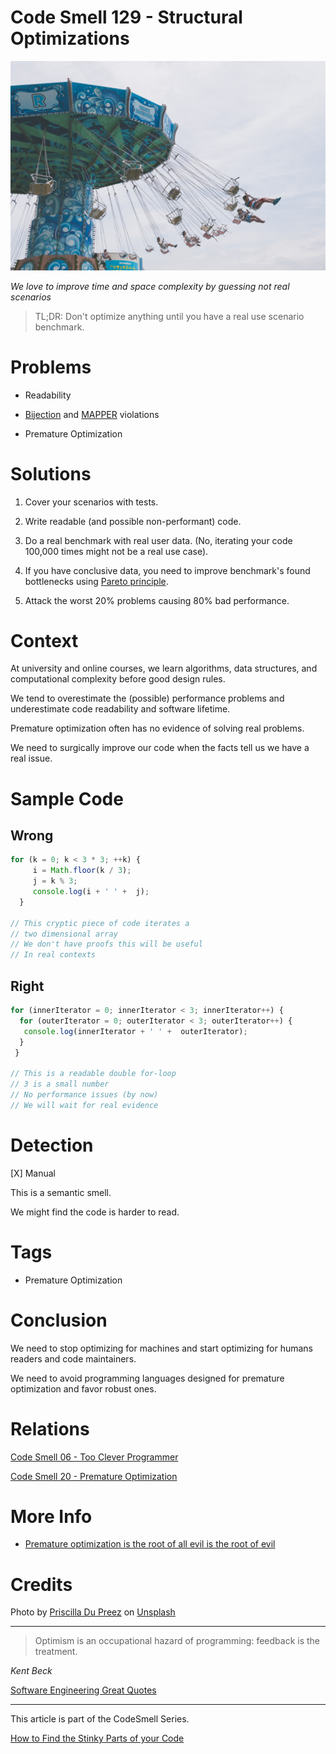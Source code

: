 # Code Smell 129 - Structural Optimizations

![Code Smell 129 - Structural Optimizations](Code%20Smell%20129%20-%20Structural%20Optimizations.jpg)

*We love to improve time and space complexity by guessing not real scenarios*

> TL;DR: Don't optimize anything until you have a real use scenario benchmark.

# Problems

- Readability

- [Bijection](https://github.com/mcsee/Software-Design-Articles/tree/main/Articles/Theory/The%20One%20and%20Only%20Software%20Design%20Principle/readme.md) and [MAPPER](https://github.com/mcsee/Software-Design-Articles/tree/main/Articles/Theory/What%20is%20(wrong%20with)%20software/readme.md) violations

- Premature Optimization

# Solutions

1. Cover your scenarios with tests.

2. Write readable (and possible non-performant) code.

3. Do a real benchmark with real user data. (No, iterating your code 100,000 times might not be a real use case).

4. If you have conclusive data, you need to improve benchmark's found bottlenecks using [Pareto principle](https://en.wikipedia.org/wiki/Pareto_principle).

5. Attack the worst 20% problems causing 80% bad performance.

# Context

At university and online courses, we learn algorithms, data structures, and computational complexity before good design rules.

We tend to overestimate the (possible) performance problems and underestimate code readability and software lifetime.

Premature optimization often has no evidence of solving real problems.

We need to surgically improve our code when the facts tell us we have a real issue.

# Sample Code

## Wrong

[Gist Url]: # (https://gist.github.com/mcsee/b8d538891f3b1cf508e984399af004b0)
```javascript
for (k = 0; k < 3 * 3; ++k) {
     i = Math.floor(k / 3);
     j = k % 3;
     console.log(i + ' ' +  j);
  }
 
// This cryptic piece of code iterates a
// two dimensional array
// We don't have proofs this will be useful
// In real contexts
```

## Right

[Gist Url]: # (https://gist.github.com/mcsee/b68e67c449b7d0a5b13f69381f02e8e4)
```javascript
for (innerIterator = 0; innerIterator < 3; innerIterator++) {
  for (outerIterator = 0; outerIterator < 3; outerIterator++) {
   console.log(innerIterator + ' ' +  outerIterator);
  }
 }

// This is a readable double for-loop
// 3 is a small number
// No performance issues (by now)
// We will wait for real evidence

```

# Detection

[X] Manual

This is a semantic smell. 

We might find the code is harder to read.

# Tags

- Premature Optimization

# Conclusion

We need to stop optimizing for machines and start optimizing for humans readers and code maintainers.

We need to avoid programming languages designed for premature optimization and favor robust ones.

# Relations

[Code Smell 06 - Too Clever Programmer](https://github.com/mcsee/Software-Design-Articles/tree/main/Articles/Code%20Smells/Code%20Smell%2006%20-%20Too%20Clever%20Programmer/readme.md)

[Code Smell 20 - Premature Optimization](https://github.com/mcsee/Software-Design-Articles/tree/main/Articles/Code%20Smells/Code%20Smell%2020%20-%20Premature%20Optimization/readme.md)

# More Info

- [Premature optimization is the root of all evil is the root of evil](https://okaleniuk.medium.com/premature-optimization-is-the-root-of-all-evil-is-the-root-of-evil-a8ab8056c6b)

# Credits

Photo by [Priscilla Du Preez](https://unsplash.com/@priscilladupreez) on [Unsplash](https://unsplash.com/s/photos/fast)
  
* * *

> Optimism is an occupational hazard of programming: feedback is the treatment.

_Kent Beck_
 
[Software Engineering Great Quotes](https://github.com/mcsee/Software-Design-Articles/tree/main/Articles/Quotes/Software%20Engineering%20Great%20Quotes/readme.md)

* * *

This article is part of the CodeSmell Series.

[How to Find the Stinky Parts of your Code](https://github.com/mcsee/Software-Design-Articles/tree/main/Articles/Code%20Smells/How%20to%20Find%20the%20Stinky%20parts%20of%20your%20Code/readme.md)